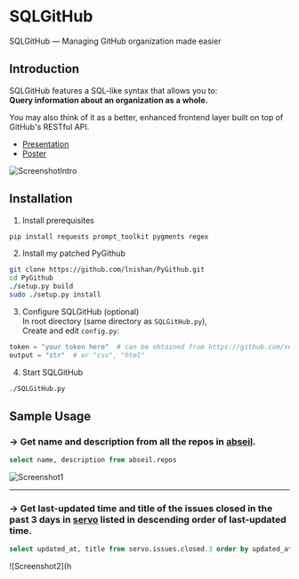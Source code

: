 # SQLGitHub

SQLGitHub — Managing GitHub organization made easier


## Introduction

SQLGitHub features a SQL-like syntax that allows you to:   
**Query information about an organization as a whole.**

You may also think of it as a better, enhanced frontend layer built on top of GitHub's RESTful API.

- [Presentation](assets/slides.pdf)
- [Poster](assets/poster.pdf)

![ScreenshotIntro](https://i.imgur.com/Ii355Ds.png)


## Installation

1. Install prerequisites  
```bash
pip install requests prompt_toolkit pygments regex
```

2. Install my patched PyGithub  
```bash
git clone https://github.com/lnishan/PyGithub.git
cd PyGithub
./setup.py build
sudo ./setup.py install
```

3. Configure SQLGitHub (optional)  
In root directory (same directory as `SQLGitHub.py`),  
Create and edit `config.py`:  
```python
token = "your token here"  # can be obtained from https://github.com/settings/tokens
output = "str"  # or "csv", "html"
```

4. Start SQLGitHub  
```bash
./SQLGitHub.py
```

## Sample Usage

### → Get name and description from all the repos in [abseil](https://github.com/abseil).

```sql
select name, description from abseil.repos
```

![Screenshot1](https://i.imgur.com/OG5c2GS.png)

---

### → Get last-updated time and title of the issues closed in the past 3 days in [servo](https://github.com/servo) listed in descending order of last-updated time.

```sql
select updated_at, title from servo.issues.closed.3 order by updated_at desc
```

![Screenshot2](h